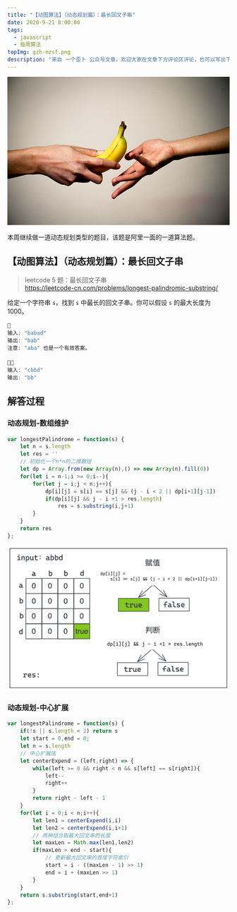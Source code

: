 ```yaml
---
title: "【动图算法】（动态规划篇）：最长回文子串"
date: 2020-9-21 8:00:00
tags:
  - javascript
  - 每周算法
topImg: gzh-mzsf.png
description: "来自 一个歪卜 公众号文章，欢迎大家在文章下方评论区评论，也可以写出下周题目的解题思路哦～"
---
```


![](./1.jpg)

本周继续做一道动态规划类型的题目，该题是阿里一面的一道算法题。

## 【动图算法】（动态规划篇）：最长回文子串

> leetcode 5 题：最长回文子串  
> https://leetcode-cn.com/problems/longest-palindromic-substring/

给定一个字符串 `s`，找到 `s` 中最长的回文子串。你可以假设 `s` 的最大长度为 1000。

```javascript
🌰
输入: "babad"
输出: "bab"
注意: "aba" 也是一个有效答案。

🌰🌰
输入: "cbbd"
输出: "bb"
```

## 解答过程

### 动态规划-数组维护

```javascript
var longestPalindrome = function(s) {
    let n = s.length
    let res = ''
    // 初始化一个n*n的二维数组
    let dp = Array.from(new Array(n),() => new Array(n).fill(0))
    for(let i = n-1;i >= 0;i--){
        for(let j = i;j < n;j++){
            dp[i][j] = s[i] == s[j] && (j - i < 2 || dp[i+1][j-1])
            if(dp[i][j] && j - i +1 > res.length)
                res = s.substring(i,j+1)
        }
    }
    return res
};
```

![](./2.gif)



### 动态规划-中心扩展

```javascript
var longestPalindrome = function(s) {
    if(!s || s.length < 2) return s
    let start = 0,end = 0;
    let n = s.length
    // 中心扩展法
    let centerExpend = (left,right) => {
        while(left >= 0 && right < n && s[left] == s[right]){
            left--
            right++
        }
        return right - left - 1
    }
    for(let i = 0;i < n;i++){
        let len1 = centerExpend(i,i)
        let len2 = centerExpend(i,i+1)
        // 两种组合取最大回文串的长度
        let maxLen = Math.max(len1,len2)
        if(maxLen > end - start){
            // 更新最大回文串的首尾字符索引
            start = i - ((maxLen - 1) >> 1)
            end = i + (maxLen >> 1)
        }
    }
    return s.substring(start,end+1)
};
```